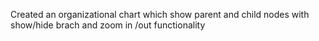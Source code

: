 Created an organizational chart which show parent and child nodes with show/hide brach and zoom in /out functionality
